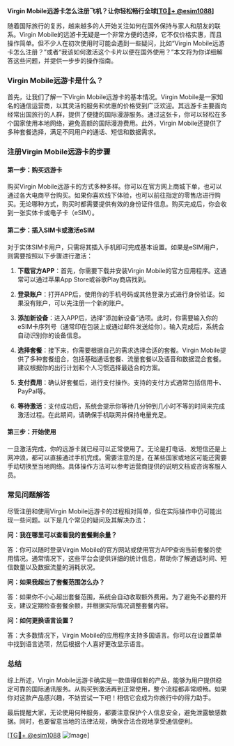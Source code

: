 **Virgin Mobile远游卡怎么注册飞机？让你轻松畅行全球[[TG💪+ @esim1088](https://t.me/s/esim1088)]**

随着国际旅行的复苏，越来越多的人开始关注如何在国外保持与家人和朋友的联系。Virgin Mobile的远游卡无疑是一个非常方便的选择，它不仅价格实惠，而且操作简单。但不少人在初次使用时可能会遇到一些疑问，比如“Virgin Mobile远游卡怎么注册？”或者“我该如何激活这个卡片以便在国外使用？”本文将为你详细解答这些问题，并提供一步步的操作指南。

### Virgin Mobile远游卡是什么？

首先，让我们了解一下Virgin Mobile远游卡的基本情况。Virgin Mobile是一家知名的通信运营商，以其灵活的服务和优惠的价格受到广泛欢迎。其远游卡主要面向经常出国旅行的人群，提供了便捷的国际漫游服务。通过这张卡，你可以轻松在多个国家使用本地网络，避免高额的国际漫游费用。此外，Virgin Mobile还提供了多种套餐选择，满足不同用户的通话、短信和数据需求。

### 注册Virgin Mobile远游卡的步骤

#### 第一步：购买远游卡

购买Virgin Mobile远游卡的方式多种多样。你可以在官方网上商城下单，也可以通过各大电商平台购买。如果你喜欢线下体验，也可以前往指定的零售店进行购买。无论哪种方式，购买时都需要提供有效的身份证件信息。购买完成后，你会收到一张实体卡或电子卡（eSIM）。

#### 第二步：插入SIM卡或激活eSIM

对于实体SIM卡用户，只需将其插入手机即可完成基本设置。如果是eSIM用户，则需要按照以下步骤进行激活：

1. **下载官方APP**：首先，你需要下载并安装Virgin Mobile的官方应用程序。这通常可以通过苹果App Store或谷歌Play商店找到。
   
2. **登录账户**：打开APP后，使用你的手机号码或其他登录方式进行身份验证。如果没有账户，可以先注册一个新的账户。

3. **添加新设备**：进入APP后，选择“添加新设备”选项。此时，你需要输入你的eSIM卡序列号（通常印在包装上或通过邮件发送给你）。输入完成后，系统会自动识别你的设备信息。

4. **选择套餐**：接下来，你需要根据自己的需求选择合适的套餐。Virgin Mobile提供了多种套餐组合，包括基础通话套餐、流量套餐以及语音和数据混合套餐。建议根据你的出行计划和个人习惯选择最适合的方案。

5. **支付费用**：确认好套餐后，进行支付操作。支持的支付方式通常包括信用卡、PayPal等。

6. **等待激活**：支付成功后，系统会提示你等待几分钟到几小时不等的时间来完成激活过程。在此期间，请确保手机联网并保持电量充足。

#### 第三步：开始使用

一旦激活完成，你的远游卡就已经可以正常使用了。无论是打电话、发短信还是上网冲浪，都可以直接通过手机完成。需要注意的是，在某些国家或地区可能还需要手动切换至当地网络。具体操作方法可以参考运营商提供的说明文档或咨询客服人员。

### 常见问题解答

尽管注册和使用Virgin Mobile远游卡的过程相对简单，但在实际操作中仍可能出现一些问题。以下是几个常见的疑问及其解决办法：

**问：我在哪里可以查看我的套餐剩余量？**

答：你可以随时登录Virgin Mobile的官方网站或使用官方APP查询当前套餐的使用情况。通常情况下，这些平台会提供详细的统计信息，帮助你了解通话时间、短信数量以及数据流量的消耗状况。

**问：如果我超出了套餐范围怎么办？**

答：如果你不小心超出套餐范围，系统会自动收取额外费用。为了避免不必要的开支，建议定期检查套餐余额，并根据实际情况调整套餐内容。

**问：如何更换语言设置？**

答：大多数情况下，Virgin Mobile的应用程序支持多国语言。你可以在设置菜单中找到语言选项，然后根据个人喜好更改显示语言。

### 总结

综上所述，Virgin Mobile远游卡确实是一款值得信赖的产品，能够为用户提供稳定可靠的国际通讯服务。从购买到激活再到正常使用，整个流程都非常顺畅。如果你对这款产品感兴趣，不妨尝试一下吧！相信它会成为你旅行中的得力助手。

最后提醒大家，无论使用何种服务，都要注意保护个人信息安全，避免泄露敏感数据。同时，也要留意当地的法律法规，确保合法合规地享受通信便利。

[[TG💪+ @esim1088](https://t.me/s/esim1088) ![Image](https://i.postimg.cc/4NQfJmqS/Snipaste-2025-05-13-00-14-12.png)]